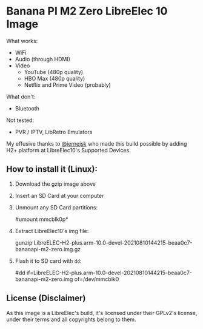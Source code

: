 # Banana PI M2 Zero LibreElec 10 Image

What works:

- WiFi
- Audio (through HDMI)
- Video
  - YouTube (480p quality)
  - HBO Max (480p quality)
  - Netflix and Prime Video (probably)

What don't:

- Bluetooth

Not tested:

- PVR / IPTV, LibRetro Emulators

My effusive thanks to [@jernejsk](https://github.com/jernejsk) who made this build possible by adding H2+ platform at LibreElec10's Supported Devices.

## How to install it (Linux):

1. Download the gzip image above
2. Insert an SD Card at your computer
3. Unmount any SD Card partitions:

    #umount mmcblk0p*
    
4. Extract LibreElec10's img file:

    gunzip LibreELEC-H2-plus.arm-10.0-devel-20210810144215-beaa0c7-bananapi-m2-zero.img.gz

5. Flash it to SD card with `dd`:

    #dd if=LibreELEC-H2-plus.arm-10.0-devel-20210810144215-beaa0c7-bananapi-m2-zero.img of=/dev/mmcblk0

## License (Disclaimer)

As this image is a LibreElec's build, it's licensed under their GPLv2's license, under their terms and all copyrights belong to them.
